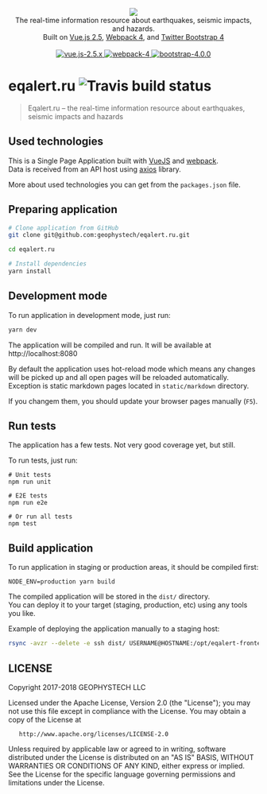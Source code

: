 <p align="center">
<a href="https://eqalert.ru">
    <img src="https://raw.githubusercontent.com/geophystech/eqalert.ru/master/src/assets/img/logos/eqalert.png">
</a>

<br>
The real-time information resource about earthquakes, seismic impacts, and hazards.
<br>
Built on <a href="https://vuejs.org">Vue.js 2.5</a>, <a href="https://webpack.js.org">Webpack 4</a>, and <a href="https://getbootstrap.com/docs/4.0">Twitter Bootstrap 4</a>
<br>
<br>

<a href="https://vuejs.org">
    <img alt="vue.js-2.5.x" src="https://img.shields.io/badge/vue.js-2.5-337ab7.svg?style=flat-square">
</a>

<a href="https://getbootstrap.com/docs/4.0">
    <img alt="webpack-4" src="https://img.shields.io/badge/webpack-4-337ab7.svg?style=flat-square">
</a>

<a href="https://getbootstrap.com/docs/4.0">
    <img alt="bootstrap-4.0.0" src="https://img.shields.io/badge/bootstrap-4-337ab7.svg?style=flat-square">
</a>

<br>

</p>


# eqalert.ru <img alt="Travis build status" src="https://travis-ci.org/geophystech/eqalert.ru.svg?branch=master">

> Eqalert.ru – the real-time information resource about earthquakes, seismic impacts and hazards

## Used technologies

This is a Single Page Application built with [VueJS](https://vuejs.org/) and [webpack](https://webpack.js.org/).     
Data is received from an API host using [axios](https://github.com/axios/axios) library. 

More about used technologies you can get from the `packages.json` file.

## Preparing application

```bash
# Clone application from GitHub
git clone git@github.com:geophystech/eqalert.ru.git

cd eqalert.ru

# Install dependencies
yarn install 
```


## Development mode

To run application in development mode, just run:

``` bash
yarn dev
```

The application will be compiled and run. 
It will be available at http://localhost:8080 

By default the application uses hot-reload mode which means any changes will be picked up and all open pages will be reloaded automatically.
Exception is static markdown pages located in `static/markdown` directory. 

If you changem them, you should update your browser pages manually (`F5`).

## Run tests

The application has a few tests. Not very good coverage yet, but still. 

To run tests, just run:

```
# Unit tests
npm run unit

# E2E tests
npm run e2e

# Or run all tests
npm test
```

## Build application 

To run application in staging or production areas, it should be compiled first:

```
NODE_ENV=production yarn build
```

The compiled application will be stored in the `dist/` directory.     
You can deploy it to your target (staging, production, etc) using any tools you like. 

Example of deploying the application manually to a staging host:

```bash
rsync -avzr --delete -e ssh dist/ USERNAME@HOSTNAME:/opt/eqalert-frontend-test
```


## LICENSE

   Copyright 2017-2018 GEOPHYSTECH LLC

   Licensed under the Apache License, Version 2.0 (the "License");
   you may not use this file except in compliance with the License.
   You may obtain a copy of the License at

       http://www.apache.org/licenses/LICENSE-2.0

   Unless required by applicable law or agreed to in writing, software
   distributed under the License is distributed on an "AS IS" BASIS,
   WITHOUT WARRANTIES OR CONDITIONS OF ANY KIND, either express or implied.
   See the License for the specific language governing permissions and
   limitations under the License.
